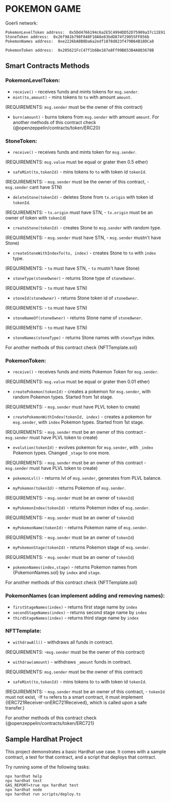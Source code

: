 # POKEMON GAME 

Goerli network:
```
PokemonLevelToken address:  0x5Dd4766194c6a2E5C4994DD52D75909a37c12E91
StoneToken address:  0x26f9A1b798F848F10A8e83bdD874f29055FF856b
PokemonNames address:  0xe2226bA8B8Da6a2edf1878d823f479B64B18DCa8

PokemonToken address:  0x205621FcC47f1b6Be187e8Ff99B653B4A803678B
```

## Smart Contracts Methods

### PokemonLevelToken:
- `receive()` - receives funds and mints tokens for `msg.sender`.
- `mint(to,amount)` - mins tokens to `to` with amount `amount`.

(REQUIREMENTS: `msg.sender` must be the owner of this contract)
- `burn(amount)` - burns tokens from `msg.sender` with amount `amount`.
For another methods of this contract check {@openzeppelin/contracts/token/ERC20}

### StoneToken:
- `receive()` - receives funds and mints token for `msg.sender`.

(REQUIREMENTS: `msg.value` must be equal or grater then 0.5 ether)
- `safeMint(to,tokenId)` - mins tokens to `to` with token id `tokenId`.

(REQUIREMENTS: 
	- `msg.sender` must be the owner of this contract,
	- `msg.sender` cant have STN)
- `deleteStone(tokenId)` - deletes Stone from `tx.origin` with token id `tokenId`.

(REQUIREMENTS: 
	- `tx.origin` must have STN,
	- `tx.origin` must be an owner of token with `tokenId`)
- `createStone(tokenId)` - creates Stone to `msg.sender` with random type.

(REQUIREMENTS: 
	- `msg.sender` must have STN,
	- `msg.sender` mustn't have Stone)
- `createStoneWithIndexTo(to, index)` - creates Stone to `to` with `index` type.

(REQUIREMENTS: 
	- `to` must have STN,
	- `to` mustn't have Stone)
- `stoneType(stoneOwner)` - returns Stone type of `stoneOwner`.

(REQUIREMENTS: 
	- `to` must have STN)
- `stoneId(stoneOwner)` - returns Stone token id of `stoneOwner`.

(REQUIREMENTS: 
	- `to` must have STN)
- `stoneNameOf(stoneOwner)` - returns Stone name of `stoneOwner`.

(REQUIREMENTS: 
	- `to` must have STN)
- `stoneNames(stoneType)` - returns Stone names with `stoneType` index.

For another methods of this contract check {NFTTemplate.sol}

### PokemonToken:
- `receive()` - receives funds and mints Pokemon Token for `msg.sender`.

(REQUIREMENTS: `msg.value` must be equal or grater then 0.01 ether)
- `createPokemon(tokenId)` - creates a pokemon for `msg.sender`, with random Pokemon types. Started from 1st stage.

(REQUIREMENTS: 
	- `msg.sender` must have PLVL token to create)
- `createPokemonWithIndex(tokenId, index)` - creates a pokemon for `msg.sender`, with `index` Pokemon types. Started from 1st stage.

(REQUIREMENTS: 
	- `msg.sender` must be an owner of this contract
    - `msg.sender` must have PLVL token to create)
- `evolution(tokenId)` - evolves pokemon for `msg.sender`, with `_index` Pokemon types. Changed `_stage` to one more.

(REQUIREMENTS: 
	- `msg.sender` must be an owner of this contract
    - `msg.sender` must have PLVL token to create)
- `pokemonLvl()` - returns lvl of `msg.sender`, generates from PLVL balance.

- `myPokemon(tokenId)` - returns Pokemon of `msg.sender`.

(REQUIREMENTS: 
	- `msg.sender` must be an owner of `tokenId`)
- `myPokemonIndex(tokenId)` - returns Pokemon index of `msg.sender`.

(REQUIREMENTS: 
	- `msg.sender` must be an owner of `tokenId`)
- `myPokemonName(tokenId)` - returns Pokemon name of `msg.sender`.

(REQUIREMENTS: 
	- `msg.sender` must be an owner of `tokenId`)
- `myPokemonStage(tokenId)` - returns Pokemon stage of `msg.sender`.

(REQUIREMENTS: 
	- `msg.sender` must be an owner of `tokenId`)
- `pokemonNames(index,stage)` - returns Pokemon names from {PokemonNames.sol} by `index` and `stage`.

For another methods of this contract check {NFTTemplate.sol}

### PokemonNames (can implement adding and removing names):
- `firstStageNames(index)` - returns first stage name by `index`
- `secondStageNames(index)` - returns second stage name by `index`
- `thirdStageNames(index)` - returns third stage name by `index`

### NFTTemplate:
- `withdrawAll()` - withdraws all funds in contract.

(REQUIREMENTS: -`msg.sender` must be the owner of this contract)
- `withdraw(amount)` - withdraws `_amount` funds in contract.

(REQUIREMENTS: `msg.sender` must be the owner of this contract)
- `safeMint(to,tokenId)` - mins tokens to `to` with token id `tokenId`.

(REQUIREMENTS: 
	- `msg.sender` must be an owner of this contract,
	- `tokenId` must not exist,
	-If `to` refers to a smart contract, it must implement {IERC721Receiver-onERC721Received}, which is called upon a safe transfer.)
	
For another methods of this contract check {@openzeppelin/contracts/token/ERC721}


## Sample Hardhat Project

This project demonstrates a basic Hardhat use case. It comes with a sample contract, a test for that contract, and a script that deploys that contract.

Try running some of the following tasks:

```shell
npx hardhat help
npx hardhat test
GAS_REPORT=true npx hardhat test
npx hardhat node
npx hardhat run scripts/deploy.ts
```
